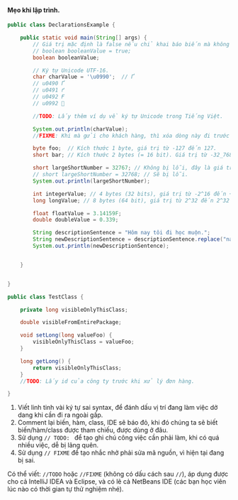 #### Mẹo khi lập trình.

``````java
public class DeclarationsExample {

    public static void main(String[] args) {
        // Giá trị mặc định là false nếu chỉ khai báo biến mà không gán giá trị.
        // boolean booleanValue = true;
        boolean booleanValue;

        // Ký tự Unicode UTF-16.
        char charValue = '\u0990';  // Ґ
        // u0490 Ґ
        // u0491 ґ
        // u0492 Ғ
        // u0992 ঒

        //TODO: Lấy thêm ví dụ về ký tự Unicode trong Tiếng Việt.

        System.out.println(charValue);
        //FIXME: Khi mà gửi cho khách hàng, thì xóa dòng này đi trước đã.

        byte foo;  // Kích thước 1 byte, giá trị từ -127 đến 127.
        short bar; // Kích thước 2 bytes (= 16 bit). Giá trị từ -32_768 đến 32_767.

        short largeShortNumber = 32767; // Không bị lỗi, đây là giá trị lớn nhất của kiểu dữ liệu short.
        // short largeShortNumber = 32768; // Sẽ bị lỗi.
        System.out.println(largeShortNumber);

        int integerValue; // 4 bytes (32 bits), giá trị từ -2^16 đến +2^16 -1.
        long longValue; // 8 bytes (64 bit), giá trị từ 2^32 đến 2^32 - 1.

        float floatValue = 3.14159F;
        double doubleValue = 0.339;

        String descriptionSentence = "Hôm nay tôi đi học muộn.";
        String newDescriptionSentence = descriptionSentence.replace("nay", "qua");
        System.out.println(newDescriptionSentence);


    }


}
``````

``````java
public class TestClass {

    private long visibleOnlyThisClass;

    double visibleFromEntirePackage;

    void setLong(long valueFoo) {
        visibleOnlyThisClass = valueFoo;
    }

    long getLong() {
        return visibleOnlyThisClass;
    }
    //TODO: Lấy id của công ty trước khi xử lý đơn hàng.

}

``````

1. Viết linh tinh vài ký tự sai syntax, để đánh dấu vị trí đang làm việc dở dang khi cần đi ra ngoài gấp.
2. Comment lại biến, hàm, class, IDE sẽ báo đỏ, khi đó chúng ta sẽ biết biến/hàm/class được tham chiếu, được dùng ở đâu.
3. Sử dụng ``// TODO: `` để tạo ghi chú công việc cần phải làm, khi có quá nhiều việc, dễ bị lãng quên.
4. Sử dụng ``// FIXME`` để tạo nhắc nhở phải sửa mã nguồn, vì hiện tại đang bị sai.

Có thể viết: ``//TODO`` hoặc ``//FIXME`` (không có dấu cách sau ``//``), áp dụng được cho cả IntelliJ IDEA và Eclipse, và có lẽ cả NetBeans IDE (các bạn học viên lúc nào có thời gian tự thử nghiệm nhé).

